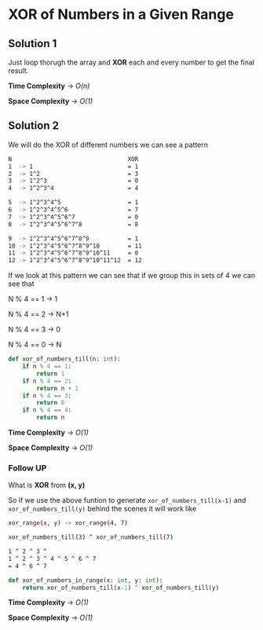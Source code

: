 # XOR of Numbers in a Given Range

## Solution 1

Just loop thorugh the array and **XOR** each and every number to get the final result.

**Time Complexity** -> _O(n)_

**Space Complexity** -> _O(1)_

## Solution 2

We will do the XOR of different numbers we can see a pattern

```sh
N                                 XOR
1  -> 1                           = 1
2  -> 1^2                         = 3
3  -> 1^2^3                       = 0
4  -> 1^2^3^4                     = 4

5  -> 1^2^3^4^5                   = 1
6  -> 1^2^3^4^5^6                 = 7
7  -> 1^2^3^4^5^6^7               = 0
8  -> 1^2^3^4^5^6^7^8             = 8

9  -> 1^2^3^4^5^6^7^8^9           = 1
10 -> 1^2^3^4^5^6^7^8^9^10        = 11
11 -> 1^2^3^4^5^6^7^8^9^10^11     = 0
12 -> 1^2^3^4^5^6^7^8^9^10^11^12  = 12
```

If we look at this pattern we can see that if we group this in sets of 4 we can see that

N % 4 == 1 -> 1

N % 4 == 2 -> N+1

N % 4 == 3 -> 0

N % 4 == 0 -> N

```py
def xor_of_numbers_till(n: int):
    if n % 4 == 1:
        return 1
    if n % 4 == 2:
        return n + 1
    if n % 4 == 3:
        return 0
    if n % 4 == 4:
        return n
```

**Time Complexity** -> _O(1)_

**Space Complexity** -> _O(1)_

### Follow UP

What is **XOR** from **(x, y)**

So if we use the above funtion to generate `xor_of_numbers_till(x-1)` and `xor_of_numbers_till(y)` behind the scenes it will work like

```sh
xor_range(x, y) -> xor_range(4, 7)

xor_of_numbers_till(3) ^ xor_of_numbers_till(7)

1 ^ 2 ^ 3 ^
1 ^ 2 ^ 3 ^ 4 ^ 5 ^ 6 ^ 7
= 4 ^ 6 ^ 7
```

```py
def xor_of_numbers_in_range(x: int, y: int):
    return xor_of_numbers_till(x-1) ^ xor_of_numbers_till(y)
```

**Time Complexity** -> _O(1)_

**Space Complexity** -> _O(1)_
